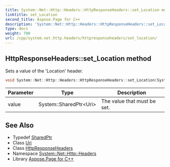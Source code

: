 ```yaml
---
title: System::Net::Http::Headers::HttpResponseHeaders::set_Location method
linktitle: set_Location
second_title: Aspose.Page for C++
description: 'System::Net::Http::Headers::HttpResponseHeaders::set_Location method. Sets a value of the ''Location'' header in C++.'
type: docs
weight: 700
url: /cpp/system.net.http.headers/httpresponseheaders/set_location/
---
```

## HttpResponseHeaders::set_Location method


Sets a value of the 'Location' header.

```cpp
void System::Net::Http::Headers::HttpResponseHeaders::set_Location(System::SharedPtr<Uri> value)
```


| Parameter | Type | Description |
| --- | --- | --- |
| value | System::SharedPtr\<Uri\> | The value that must be set. |

## See Also

* Typedef [SharedPtr](../../../system/sharedptr/)
* Class [Uri](../../../system/uri/)
* Class [HttpResponseHeaders](../)
* Namespace [System::Net::Http::Headers](../../)
* Library [Aspose.Page for C++](../../../)
